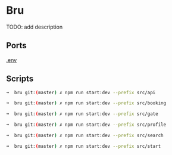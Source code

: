 # Bru

TODO: add description

## Ports

[.env](src/gate/.env)

## Scripts

```bash
➜  bru git:(master) ✗ npm run start:dev --prefix src/api

➜  bru git:(master) ✗ npm run start:dev --prefix src/booking

➜  bru git:(master) ✗ npm run start:dev --prefix src/gate

➜  bru git:(master) ✗ npm run start:dev --prefix src/profile

➜  bru git:(master) ✗ npm run start:dev --prefix src/search

➜  bru git:(master) ✗ npm run start:dev --prefix src/start
```
